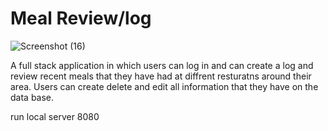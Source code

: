 # Meal Review/log


![Screenshot (16)](https://user-images.githubusercontent.com/113322000/201471757-82cdf6d4-60f8-462f-9c49-4108765c12bf.png)


A full stack application in which users can log in and can create a log and review recent meals that they have had at diffrent resturatns around their area. Users can create delete and edit all information that they have on the data base.

run local server 8080
